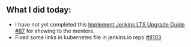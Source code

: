 ## What I did today:
- I have not yet completed this [Implement Jenkins LTS Upgrade Guide #87](https://github.com/jenkins-infra/docs.jenkins.io/issues/87) for showing to the mentors.
- Fixed some links in kubernetes file in jenkins.io repo [#8103](https://github.com/jenkins-infra/jenkins.io/pull/8103)

